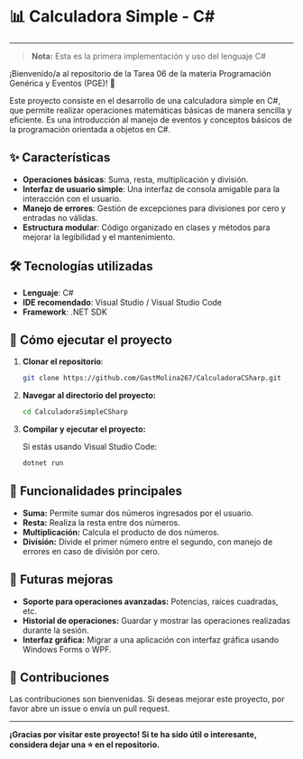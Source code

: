 # 📊 Calculadora Simple - C# 
---

> **Nota:** Esta es la primera implementación y uso del lenguaje C#

¡Bienvenido/a al repositorio de la Tarea 06 de la materia Programación Genérica y Eventos (PGE)! 🚀

Este proyecto consiste en el desarrollo de una calculadora simple en C#, que permite realizar operaciones matemáticas básicas de manera sencilla y eficiente. Es una introducción al manejo de eventos y conceptos básicos de la programación orientada a objetos en C#.

## ✨ Características

- **Operaciones básicas**: Suma, resta, multiplicación y división.
- **Interfaz de usuario simple**: Una interfaz de consola amigable para la interacción con el usuario.
- **Manejo de errores**: Gestión de excepciones para divisiones por cero y entradas no válidas.
- **Estructura modular**: Código organizado en clases y métodos para mejorar la legibilidad y el mantenimiento.

## 🛠️ Tecnologías utilizadas

- **Lenguaje**: C#
- **IDE recomendado**: Visual Studio / Visual Studio Code
- **Framework**: .NET SDK

## 🚀 Cómo ejecutar el proyecto

1. **Clonar el repositorio**:

   ```bash
   git clone https://github.com/GastMolina267/CalculadoraCSharp.git
2. **Navegar al directorio del proyecto:**

   ```bash
   cd CalculadoraSimpleCSharp
3. **Compilar y ejecutar el proyecto:**

   Si estás usando Visual Studio Code:
    ```bash
    dotnet run

## 🎯 Funcionalidades principales
- **Suma:** Permite sumar dos números ingresados por el usuario.
- **Resta:** Realiza la resta entre dos números.
- **Multiplicación:** Calcula el producto de dos números.
- **División:** Divide el primer número entre el segundo, con manejo de errores en caso de división por cero.

## 🌱 Futuras mejoras
- **Soporte para operaciones avanzadas:** Potencias, raíces cuadradas, etc.
- **Historial de operaciones:** Guardar y mostrar las operaciones realizadas durante la sesión.
- **Interfaz gráfica:** Migrar a una aplicación con interfaz gráfica usando Windows Forms o WPF.

## 🤝 Contribuciones
Las contribuciones son bienvenidas. Si deseas mejorar este proyecto, por favor abre un issue o envía un pull request.

---
**¡Gracias por visitar este proyecto! Si te ha sido útil o interesante, considera dejar una ⭐ en el repositorio.**